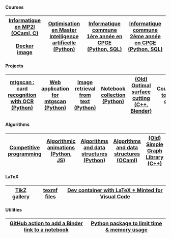 #### Courses

| [Informatique en MP2I (OCaml, C)](https://github.com/mp2i-fsm/mp2i-2021) <br><br> [Docker image](https://github.com/fortierq/mp2i-jupyter-docker) | [Optimisation en Master Intelligence artificelle (Python)](https://github.com/fortierq/oc-m1-2021) | [Informatique commune 1ère année en CPGE (Python, SQL)](https://github.com/fortierq/itc1) | [Informatique commune 2ème année en CPGE (Python, SQL)](https://github.com/fortierq/ipt2) |
|---|---|---|---|

#### Projects

| [mtgscan : card recognition with OCR (Python) ](https://github.com/fortierq/mtgscan) | [Web application for mtgscan (Python)](https://github.com/fortierq/mtgscan-app) | [Image retrieval from text (Python)](https://github.com/fortierq/image-retrieval) | [Notebook collection (Python)](https://github.com/fortierq/notebooks) | [(Old) Optimal surface cutting (C++, Blender)](https://github.com/fortierq/OC3D) | [(Old) Counterexample to the Hirsch conjecture (C++, Z3)](https://github.com/fortierq/Prismatoid)
|---|---|---|---|---|---|

#### Algorithms
| [Competitive programming](https://github.com/fortierq/competitions) | [Algorithmic animations (Python, JS)](https://github.com/fortierq/animations) | [Algorithms and data structures (Python)](https://github.com/fortierq/algorithms) | [Algorithms and data structures (OCaml)](https://github.com/fortierq/OCamlLibrary) | [(Old) Simple Graph Library (C++)](https://github.com/fortierq/SGL) |
|---|---|---|---|---|

#### LaTeX

| [TikZ gallery](https://github.com/fortierq/tikz) | [texmf files](https://github.com/fortierq/texmf) | [Dev container with LaTeX + Minted for Visual Code](https://github.com/fortierq/devcontainer-latex) |
|---|---|---|

#### Utilities
| [GitHub action to add a Binder link to a notebook](https://github.com/fortierq/add-binder-link-action) | [Python package to limit time & memory usage](https://github.com/fortierq/flimit)|
|---|---|
